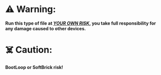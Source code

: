 # ⚠️ Warning: 

<b>Run this type of file at <u><i>YOUR OWN RISK</u></i>, you take full responsibility for any damage caused to other devices.</b>
<br>
# ☠️ Caution: 
<b>BootLoop or SoftBrick risk!</b>

